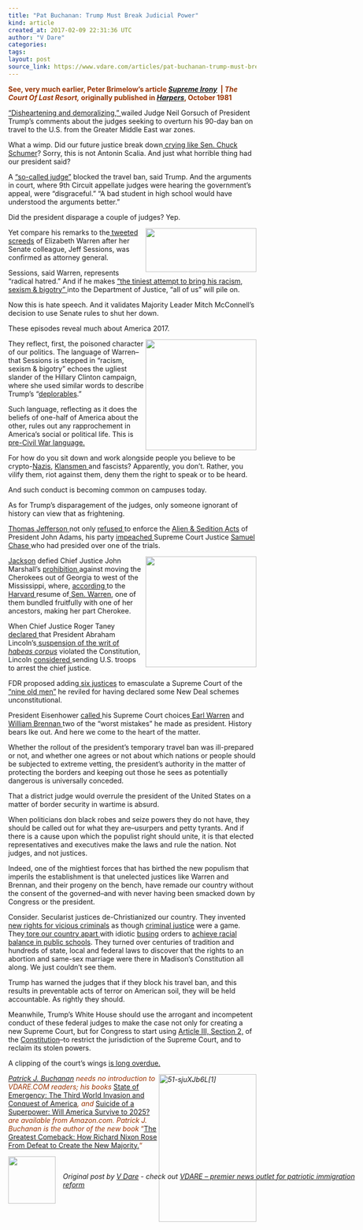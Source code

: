 ```yaml
---
title: "Pat Buchanan: Trump Must Break Judicial Power"
kind: article
created_at: 2017-02-09 22:31:36 UTC
author: "V Dare"
categories: 
tags: 
layout: post
source_link: https://www.vdare.com/articles/pat-buchanan-trump-must-break-judicial-power
---
```



<!-- Cheat sheet: front matter key values above generated by planet.rb


   Pat Buchanan: Trump Must Break Judicial Power             # => "I Made a Pretty Gem - Planet.rb"
   https://www.vdare.com/articles/pat-buchanan-trump-must-break-judicial-power               # => "http://poteland.com/blog/i-made-a-pretty-gem-planet-dot-rb/"
   2017-02-09 22:31:36 UTC              # => "2012-04-14 05:17:00 UTC"
   &lt;div class=&quot;pf-content&quot;&gt;&lt;p&gt;&lt;span style=&quot;color: #993300;&quot;&gt;&lt;strong&gt;See, very much earlier, Peter Brimelow’s article &lt;a href=&quot;http://www.vdare.com/articles/supreme-irony-gingrich-right-about-the-courts?content=The%20court%20of%20last%20resort&quot;&gt;&lt;em&gt;Supreme Irony&lt;/em&gt;&lt;/a&gt;  | &lt;em&gt;The Court Of Last Resort,&lt;/em&gt; originally published in &lt;a href=&quot;http://harpers.org/archive/1981/10/supreme-irony/&quot;&gt;&lt;em&gt;Harpers&lt;/em&gt;&lt;/a&gt;, October 1981&lt;/strong&gt;&lt;/span&gt;&lt;/p&gt;
&lt;p&gt;&lt;a href=&quot;http://www.redstate.com/prevaila/2017/02/09/gorsuch-team-releases-statement-disheartening-demoralizing-comments/&quot;&gt;“Disheartening and demoralizing,” &lt;/a&gt;wailed Judge Neil Gorsuch of President Trump’s comments about the judges seeking to overturn his 90-day ban on travel to the U.S. from the Greater Middle East war zones.&lt;/p&gt;
&lt;p&gt;What a wimp. Did our future justice break down&lt;a href=&quot;http://www.redstate.com/jimjamitis/2017/01/29/video-chuck-schumer-literally-crying-trumps-executive-order/&quot;&gt; crying like Sen. Chuck Schumer&lt;/a&gt;? Sorry, this is not Antonin Scalia. And just what horrible thing had our president said?&lt;/p&gt;
&lt;p&gt;A &lt;a href=&quot;https://twitter.com/realDonaldTrump/status/827867311054974976&quot;&gt;“so-called judge”&lt;/a&gt; blocked the travel ban, said Trump. And the arguments in court, where 9th Circuit appellate judges were hearing the government’s appeal, were “disgraceful.” “A bad student in high school would have understood the arguments better.”&lt;/p&gt;
&lt;p&gt;Did the president disparage a couple of judges? Yep.&lt;/p&gt;
&lt;p&gt;&lt;a href=&quot;http://www.redstate.com/prevaila/2017/02/09/gorsuch-team-releases-statement-disheartening-demoralizing-comments/&quot;&gt;&lt;img class=&quot;alignright wp-image-106888&quot; src=&quot;https://s3-us-west-2.amazonaws.com/vdare-live/wp-content/uploads/2017/02/09183025/warren.jpg&quot; width=&quot;225&quot; height=&quot;89&quot; align=&quot;right&quot;&gt;&lt;/a&gt;Yet compare his remarks to the&lt;a href=&quot;http://www.al.com/news/index.ssf/2017/02/sen_elizabeth_warren_warns_of.html&quot;&gt; tweeted screeds&lt;/a&gt; of Elizabeth Warren after her Senate colleague, Jeff Sessions, was confirmed as attorney general.&lt;/p&gt;
&lt;p&gt;Sessions, said Warren, represents “radical hatred.” And if he makes &lt;a href=&quot;https://twitter.com/SenWarren/status/829502633618595840&quot;&gt;“the tiniest attempt to bring his racism, sexism &amp;amp; bigotry” &lt;/a&gt;into the Department of Justice, “all of us” will pile on.&lt;/p&gt;
&lt;p&gt;Now this is hate speech. And it validates Majority Leader Mitch McConnell’s decision to use Senate rules to shut her down.&lt;/p&gt;
&lt;p&gt;These episodes reveal much about America 2017.&lt;/p&gt;
&lt;p&gt;&lt;img src=&quot;https://s3-us-west-2.amazonaws.com/vdare-live/wp-content/uploads/2016/09/11153418/694940094001_5119737564001_8055f7d7-2c15-42cb-8cc2-85906c8f77cc.jpg&quot; width=&quot;225&quot; align=&quot;right&quot;&gt;They reflect, first, the poisoned character of our politics. The language of Warren–that Sessions is stepped in “racism, sexism &amp;amp; bigotry” echoes the ugliest slander of the Hillary Clinton campaign, where she used similar words to describe Trump’s “&lt;a href=&quot;http://www.vdare.com/posts/the-basket-of-deplorables-versus-the-coalition-of-the-fringes-what-hillary-deplores-is-most-of-america&quot;&gt;deplorables&lt;/a&gt;.”&lt;/p&gt;
&lt;p&gt;Such language, reflecting as it does the beliefs of one-half of America about the other, rules out any rapprochement in America’s social or political life. This is&lt;a href=&quot;http://www.vdare.com/articles/it-will-come-to-blood-reflections-on-the-lefts-anti-trump-inauguration-tantrum&quot;&gt; pre-Civil War language.&lt;/a&gt;&lt;/p&gt;
&lt;p&gt;For how do you sit down and work alongside people you believe to be crypto-&lt;a href=&quot;http://www.vdare.com/articles/john-derbyshire-says-if-you-think-donald-trump-is-adolf-hitler-youre-nuts&quot;&gt;Nazis&lt;/a&gt;, &lt;a href=&quot;http://www.vdare.com/articles/david-duke-donald-trump-and-the-alt-right&quot;&gt;Klansmen &lt;/a&gt;and fascists? Apparently, you don’t. Rather, you vilify them, riot against them, deny them the right to speak or to be heard.&lt;/p&gt;
&lt;p&gt;And such conduct is becoming common on campuses today.&lt;/p&gt;
&lt;p&gt;As for Trump’s disparagement of the judges, only someone ignorant of history can view that as frightening.&lt;/p&gt;
&lt;p&gt;&lt;a href=&quot;http://www.vdare.com/articles/a-july-fourth-toast-to-thomas-jefferson-and-the-anglo-saxon-tradition&quot;&gt;Thomas Jefferson &lt;/a&gt;not only &lt;a href=&quot;https://en.wikipedia.org/wiki/Alien_and_Sedition_Acts&quot;&gt;refused &lt;/a&gt;to enforce the &lt;a href=&quot;http://www.vdare.com/articles/reflections-for-independence-day-adams-jefferson-and-the-lodi-imam&quot;&gt;Alien &amp;amp; Sedition Acts&lt;/a&gt; of President John Adams, his party &lt;a href=&quot;https://www.google.ca/search?hl=en&amp;amp;q=impeach+judge+site:vdare.com&amp;amp;gws_rd=cr&amp;amp;ei=tgCdWPDKD4a6jwT-wbCIDA&quot;&gt;impeached &lt;/a&gt;Supreme Court Justice &lt;a href=&quot;https://www.senate.gov/artandhistory/history/minute/Senate_Tries_Justice.htm&quot;&gt;Samuel Chase &lt;/a&gt;who had presided over one of the trials.&lt;/p&gt;
&lt;p&gt;&lt;a href=&quot;http://www.vdare.com/articles/honoring-harriet-tubman-dishonoring-general-jackson&quot;&gt;&lt;img src=&quot;http://img.picturequotes.com/2/62/61344/john-marshall-has-made-his-decision-now-let-him-enforce-it-quote-1.jpg&quot; width=&quot;225&quot; align=&quot;right&quot;&gt;Jackson&lt;/a&gt; defied Chief Justice John Marshall’s &lt;a href=&quot;http://www.pbs.org/wnet/supremecourt/antebellum/landmark_cherokee.html&quot;&gt;prohibition &lt;/a&gt;against moving the Cherokees out of Georgia to west of the Mississippi, where, &lt;a href=&quot;http://www.thecrimson.com/flyby/article/2012/4/29/warren-crimson-ancestry-controversy/&quot;&gt;according &lt;/a&gt;to the &lt;a href=&quot;http://www.vdare.com/posts/ann-coulter-on-elizabeth-warren-dances-with-lies&quot;&gt;Harvard &lt;/a&gt;resume of&lt;a href=&quot;http://www.anncoulter.com/columns/2012-05-09.html&quot;&gt; Sen. Warren&lt;/a&gt;, one of them bundled fruitfully with one of her ancestors, making her part Cherokee.&lt;/p&gt;&lt;div id=&quot;57966237cc52c74a5e1363c4&quot; class=&quot;vdb_player vdb_57966237cc52c74a5e1363c456bcd17ce4b018167fea5539&quot;&gt;    &lt;/div&gt;
&lt;p&gt;When Chief Justice Roger Taney &lt;a href=&quot;https://en.wikipedia.org/wiki/Ex_parte_Merryman&quot;&gt;declared &lt;/a&gt;that President Abraham Lincoln’s&lt;a href=&quot;http://www.vdare.com/articles/lincoln-and-the-death-of-the-old-republic&quot;&gt; suspension of the writ of &lt;em&gt;habeas corpus&lt;/em&gt;&lt;/a&gt; violated the Constitution, Lincoln &lt;a href=&quot;http://www.sobran.com/columns/1999-2001/010614.shtml&quot;&gt;considered &lt;/a&gt;sending U.S. troops to arrest the chief justice.&lt;/p&gt;
&lt;p&gt;FDR proposed adding&lt;a href=&quot;http://www.smithsonianmag.com/history/when-franklin-roosevelt-clashed-with-the-supreme-court-and-lost-78497994/&quot;&gt; six justices&lt;/a&gt; to emasculate a Supreme Court of the &lt;a href=&quot;https://www.aei.org/publication/new-deal-vs-nine-old-men/&quot;&gt;“nine old men”&lt;/a&gt; he reviled for having declared some New Deal schemes unconstitutional.&lt;/p&gt;
&lt;p&gt;President Eisenhower &lt;a href=&quot;http://conservancy.umn.edu/bitstream/handle/11299/183754/11_03_Wermiel.pdf?sequence=1&amp;amp;isAllowed=y&quot;&gt;called &lt;/a&gt;his Supreme Court choices&lt;a href=&quot;http://www.vdare.com/articles/brown-myths-live-in-law-schools&quot;&gt; Earl Warren&lt;/a&gt; and &lt;a href=&quot;https://www.google.ca/search?hl=en&amp;amp;q=William+Brennan++site:vdare.com&amp;amp;gws_rd=cr&amp;amp;ei=8QKdWI-QBMrWjwT6ubeQAQ&quot;&gt;William Brennan &lt;/a&gt;two of the “worst mistakes” he made as president. History bears Ike out. And here we come to the heart of the matter.&lt;/p&gt;
&lt;p&gt;Whether the rollout of the president’s temporary travel ban was ill-prepared or not, and whether one agrees or not about which nations or people should be subjected to extreme vetting, the president’s authority in the matter of protecting the borders and keeping out those he sees as potentially dangerous is universally conceded.&lt;/p&gt;
&lt;p&gt;That a district judge would overrule the president of the United States on a matter of border security in wartime is absurd.&lt;/p&gt;
&lt;p&gt;When politicians don black robes and seize powers they do not have, they should be called out for what they are–usurpers and petty tyrants. And if there is a cause upon which the populist right should unite, it is that elected representatives and executives make the laws and rule the nation. Not judges, and not justices.&lt;/p&gt;
&lt;p&gt;Indeed, one of the mightiest forces that has birthed the new populism that imperils the establishment is that unelected justices like Warren and Brennan, and their progeny on the bench, have remade our country without the consent of the governed–and with never having been smacked down by Congress or the president.&lt;/p&gt;
&lt;p&gt;Consider. Secularist justices de-Christianized our country. They invented &lt;a href=&quot;http://www.vdare.com/articles/the-fulford-file-by-james-fulford-52&quot;&gt;new rights for vicious criminals&lt;/a&gt; as though &lt;a href=&quot;http://www.vdare.com/articles/beasts-in-the-park&quot;&gt;criminal justice&lt;/a&gt; were a game. They&lt;a href=&quot;http://www.vdare.com/posts/elites-vs-working-class-on-schools-and-immigration&quot;&gt; tore our country apart &lt;/a&gt;with idiotic &lt;a href=&quot;http://www.vdare.com/posts/unintended-consequences-of-busing&quot;&gt;busing&lt;/a&gt; orders to &lt;a href=&quot;http://www.hoover.org/research/busings-boston-massacre&quot;&gt;achieve racial balance in public schools&lt;/a&gt;. They turned over centuries of tradition and hundreds of state, local and federal laws to discover that the rights to an abortion and same-sex marriage were there in Madison’s Constitution all along. We just couldn’t see them.&lt;/p&gt;
&lt;p&gt;Trump has warned the judges that if they block his travel ban, and this results in preventable acts of terror on American soil, they will be held accountable. As rightly they should.&lt;/p&gt;
&lt;p&gt;Meanwhile, Trump’s White House should use the arrogant and incompetent conduct of these federal judges to make the case not only for creating a new Supreme Court, but for Congress to start using &lt;a href=&quot;https://www.google.ca/search?hl=en&amp;amp;q=Article+III,+Section+2,+site:vdare.com&amp;amp;gws_rd=cr&amp;amp;ei=gvycWMahCeL-jwTqsqqQCQ&quot;&gt;Article III, Section 2,&lt;/a&gt; of the &lt;a href=&quot;https://www.law.cornell.edu/constitution/articleiii&quot;&gt;Constitution&lt;/a&gt;–to restrict the jurisdiction of the Supreme Court, and to reclaim its stolen powers.&lt;/p&gt;
&lt;p&gt;A clipping of the court’s wings &lt;a href=&quot;http://www.vdare.com/articles/supreme-irony-gingrich-right-about-the-courts&quot;&gt;is long overdue.&lt;/a&gt;&lt;/p&gt;
&lt;p&gt;&lt;span style=&quot;color: #993300;&quot;&gt;&lt;em&gt;&lt;a href=&quot;http://www.amazon.com/The-Greatest-Comeback-Richard-Majority/dp/0553418637/vd0b-20&quot;&gt;&lt;img class=&quot;aligncenter size-medium wp-image-38452&quot; title=&quot;&quot; src=&quot;https://s3-us-west-2.amazonaws.com/vdare-live/wp-content/uploads/2014/07/51-sjuXJb6L1-198x300.jpg&quot; alt=&quot;51-sjuXJb6L[1]&quot; width=&quot;198&quot; height=&quot;300&quot; align=&quot;right&quot;&gt;&lt;/a&gt;&lt;a href=&quot;http://buchanan.org/blog/?page_id=3&quot;&gt;Patrick J. Buchanan&lt;/a&gt; needs no introduction to VDARE.COM readers; his books &lt;/em&gt;&lt;a href=&quot;http://www.amazon.com/gp/redirect.html?ie=UTF8&amp;amp;location=http%3A%2F%2Fwww.amazon.com%2Fgp%2Fproduct%2F0312360037%2F&amp;amp;tag=vd0b-20&amp;amp;linkCode=ur2&amp;amp;camp=1789&amp;amp;creative=9325&quot;&gt;State of Emergency: The Third World Invasion and Conquest of America&lt;/a&gt;&lt;em&gt;, and &lt;/em&gt;&lt;a href=&quot;http://www.amazon.com/Suicide-Superpower-Will-America-Survive/dp/0312579977?_encoding=UTF8&amp;amp;tag=vd0b-20&amp;amp;linkCode=ur2&amp;amp;camp=1789&amp;amp;creative=9325&quot;&gt;Suicide of a Superpower: Will America Survive to 2025?&lt;/a&gt;&lt;em&gt; are available from Amazon.com. &lt;/em&gt;&lt;em&gt;Patrick J. Buchanan is the author of the new book&lt;/em&gt; “&lt;a href=&quot;http://www.amazon.com/The-Greatest-Comeback-Richard-Majority/dp/0553418637/vd0b-20&quot;&gt;The Great&lt;/a&gt;&lt;a href=&quot;http://www.amazon.com/The-Greatest-Comeback-Richard-Majority/dp/0553418637/vd0b-20&quot;&gt;est Comeback: How Richard Nixon Rose From Defeat to Create the New Majority.&lt;/a&gt;“&lt;/span&gt;&lt;/p&gt;
&lt;/div&gt;           # => "I’ve been hurting to write this ever since we had the idea of creating a Planet for Cubox..." (Continued)
   VDARE – premier news outlet for patriotic immigration reform              # => "This is where I tell you stuff"
   vdare-premier-news-outlet-for-patriotic-immigratio              # => "this-is-where-i-tell-you-stuff"
   https://www.vdare.com               # => "http://poteland.com/articles"
           # => "programming planet"
                 # => "go ruby jekyll"
                 # => "http://poteland.com/images/site-logo.png"
   V Dare                 # => "Pablo Astigarraga"
   @vdar                # => "poteland"
   http://twitter.com/@vdar            # => "http://twitter.com/poteland" -->
<div class="pf-content"><p><span style="color: #993300;"><strong>See, very much earlier, Peter Brimelow’s article <a href="http://www.vdare.com/articles/supreme-irony-gingrich-right-about-the-courts?content=The%20court%20of%20last%20resort"><em>Supreme Irony</em></a>  | <em>The Court Of Last Resort,</em> originally published in <a href="http://harpers.org/archive/1981/10/supreme-irony/"><em>Harpers</em></a>, October 1981</strong></span></p>
<p><a href="http://www.redstate.com/prevaila/2017/02/09/gorsuch-team-releases-statement-disheartening-demoralizing-comments/">“Disheartening and demoralizing,” </a>wailed Judge Neil Gorsuch of President Trump’s comments about the judges seeking to overturn his 90-day ban on travel to the U.S. from the Greater Middle East war zones.</p>
<p>What a wimp. Did our future justice break down<a href="http://www.redstate.com/jimjamitis/2017/01/29/video-chuck-schumer-literally-crying-trumps-executive-order/"> crying like Sen. Chuck Schumer</a>? Sorry, this is not Antonin Scalia. And just what horrible thing had our president said?</p>
<p>A <a href="https://twitter.com/realDonaldTrump/status/827867311054974976">“so-called judge”</a> blocked the travel ban, said Trump. And the arguments in court, where 9th Circuit appellate judges were hearing the government’s appeal, were “disgraceful.” “A bad student in high school would have understood the arguments better.”</p>
<p>Did the president disparage a couple of judges? Yep.</p>
<p><a href="http://www.redstate.com/prevaila/2017/02/09/gorsuch-team-releases-statement-disheartening-demoralizing-comments/"><img class="alignright wp-image-106888" src="https://s3-us-west-2.amazonaws.com/vdare-live/wp-content/uploads/2017/02/09183025/warren.jpg" width="225" height="89" align="right"></a>Yet compare his remarks to the<a href="http://www.al.com/news/index.ssf/2017/02/sen_elizabeth_warren_warns_of.html"> tweeted screeds</a> of Elizabeth Warren after her Senate colleague, Jeff Sessions, was confirmed as attorney general.</p>
<p>Sessions, said Warren, represents “radical hatred.” And if he makes <a href="https://twitter.com/SenWarren/status/829502633618595840">“the tiniest attempt to bring his racism, sexism &amp; bigotry” </a>into the Department of Justice, “all of us” will pile on.</p>
<p>Now this is hate speech. And it validates Majority Leader Mitch McConnell’s decision to use Senate rules to shut her down.</p>
<p>These episodes reveal much about America 2017.</p>
<p><img src="https://s3-us-west-2.amazonaws.com/vdare-live/wp-content/uploads/2016/09/11153418/694940094001_5119737564001_8055f7d7-2c15-42cb-8cc2-85906c8f77cc.jpg" width="225" align="right">They reflect, first, the poisoned character of our politics. The language of Warren–that Sessions is stepped in “racism, sexism &amp; bigotry” echoes the ugliest slander of the Hillary Clinton campaign, where she used similar words to describe Trump’s “<a href="http://www.vdare.com/posts/the-basket-of-deplorables-versus-the-coalition-of-the-fringes-what-hillary-deplores-is-most-of-america">deplorables</a>.”</p>
<p>Such language, reflecting as it does the beliefs of one-half of America about the other, rules out any rapprochement in America’s social or political life. This is<a href="http://www.vdare.com/articles/it-will-come-to-blood-reflections-on-the-lefts-anti-trump-inauguration-tantrum"> pre-Civil War language.</a></p>
<p>For how do you sit down and work alongside people you believe to be crypto-<a href="http://www.vdare.com/articles/john-derbyshire-says-if-you-think-donald-trump-is-adolf-hitler-youre-nuts">Nazis</a>, <a href="http://www.vdare.com/articles/david-duke-donald-trump-and-the-alt-right">Klansmen </a>and fascists? Apparently, you don’t. Rather, you vilify them, riot against them, deny them the right to speak or to be heard.</p>
<p>And such conduct is becoming common on campuses today.</p>
<p>As for Trump’s disparagement of the judges, only someone ignorant of history can view that as frightening.</p>
<p><a href="http://www.vdare.com/articles/a-july-fourth-toast-to-thomas-jefferson-and-the-anglo-saxon-tradition">Thomas Jefferson </a>not only <a href="https://en.wikipedia.org/wiki/Alien_and_Sedition_Acts">refused </a>to enforce the <a href="http://www.vdare.com/articles/reflections-for-independence-day-adams-jefferson-and-the-lodi-imam">Alien &amp; Sedition Acts</a> of President John Adams, his party <a href="https://www.google.ca/search?hl=en&amp;q=impeach+judge+site:vdare.com&amp;gws_rd=cr&amp;ei=tgCdWPDKD4a6jwT-wbCIDA">impeached </a>Supreme Court Justice <a href="https://www.senate.gov/artandhistory/history/minute/Senate_Tries_Justice.htm">Samuel Chase </a>who had presided over one of the trials.</p>
<p><a href="http://www.vdare.com/articles/honoring-harriet-tubman-dishonoring-general-jackson"><img src="http://img.picturequotes.com/2/62/61344/john-marshall-has-made-his-decision-now-let-him-enforce-it-quote-1.jpg" width="225" align="right">Jackson</a> defied Chief Justice John Marshall’s <a href="http://www.pbs.org/wnet/supremecourt/antebellum/landmark_cherokee.html">prohibition </a>against moving the Cherokees out of Georgia to west of the Mississippi, where, <a href="http://www.thecrimson.com/flyby/article/2012/4/29/warren-crimson-ancestry-controversy/">according </a>to the <a href="http://www.vdare.com/posts/ann-coulter-on-elizabeth-warren-dances-with-lies">Harvard </a>resume of<a href="http://www.anncoulter.com/columns/2012-05-09.html"> Sen. Warren</a>, one of them bundled fruitfully with one of her ancestors, making her part Cherokee.</p><div id="57966237cc52c74a5e1363c4" class="vdb_player vdb_57966237cc52c74a5e1363c456bcd17ce4b018167fea5539">    </div>
<p>When Chief Justice Roger Taney <a href="https://en.wikipedia.org/wiki/Ex_parte_Merryman">declared </a>that President Abraham Lincoln’s<a href="http://www.vdare.com/articles/lincoln-and-the-death-of-the-old-republic"> suspension of the writ of <em>habeas corpus</em></a> violated the Constitution, Lincoln <a href="http://www.sobran.com/columns/1999-2001/010614.shtml">considered </a>sending U.S. troops to arrest the chief justice.</p>
<p>FDR proposed adding<a href="http://www.smithsonianmag.com/history/when-franklin-roosevelt-clashed-with-the-supreme-court-and-lost-78497994/"> six justices</a> to emasculate a Supreme Court of the <a href="https://www.aei.org/publication/new-deal-vs-nine-old-men/">“nine old men”</a> he reviled for having declared some New Deal schemes unconstitutional.</p>
<p>President Eisenhower <a href="http://conservancy.umn.edu/bitstream/handle/11299/183754/11_03_Wermiel.pdf?sequence=1&amp;isAllowed=y">called </a>his Supreme Court choices<a href="http://www.vdare.com/articles/brown-myths-live-in-law-schools"> Earl Warren</a> and <a href="https://www.google.ca/search?hl=en&amp;q=William+Brennan++site:vdare.com&amp;gws_rd=cr&amp;ei=8QKdWI-QBMrWjwT6ubeQAQ">William Brennan </a>two of the “worst mistakes” he made as president. History bears Ike out. And here we come to the heart of the matter.</p>
<p>Whether the rollout of the president’s temporary travel ban was ill-prepared or not, and whether one agrees or not about which nations or people should be subjected to extreme vetting, the president’s authority in the matter of protecting the borders and keeping out those he sees as potentially dangerous is universally conceded.</p>
<p>That a district judge would overrule the president of the United States on a matter of border security in wartime is absurd.</p>
<p>When politicians don black robes and seize powers they do not have, they should be called out for what they are–usurpers and petty tyrants. And if there is a cause upon which the populist right should unite, it is that elected representatives and executives make the laws and rule the nation. Not judges, and not justices.</p>
<p>Indeed, one of the mightiest forces that has birthed the new populism that imperils the establishment is that unelected justices like Warren and Brennan, and their progeny on the bench, have remade our country without the consent of the governed–and with never having been smacked down by Congress or the president.</p>
<p>Consider. Secularist justices de-Christianized our country. They invented <a href="http://www.vdare.com/articles/the-fulford-file-by-james-fulford-52">new rights for vicious criminals</a> as though <a href="http://www.vdare.com/articles/beasts-in-the-park">criminal justice</a> were a game. They<a href="http://www.vdare.com/posts/elites-vs-working-class-on-schools-and-immigration"> tore our country apart </a>with idiotic <a href="http://www.vdare.com/posts/unintended-consequences-of-busing">busing</a> orders to <a href="http://www.hoover.org/research/busings-boston-massacre">achieve racial balance in public schools</a>. They turned over centuries of tradition and hundreds of state, local and federal laws to discover that the rights to an abortion and same-sex marriage were there in Madison’s Constitution all along. We just couldn’t see them.</p>
<p>Trump has warned the judges that if they block his travel ban, and this results in preventable acts of terror on American soil, they will be held accountable. As rightly they should.</p>
<p>Meanwhile, Trump’s White House should use the arrogant and incompetent conduct of these federal judges to make the case not only for creating a new Supreme Court, but for Congress to start using <a href="https://www.google.ca/search?hl=en&amp;q=Article+III,+Section+2,+site:vdare.com&amp;gws_rd=cr&amp;ei=gvycWMahCeL-jwTqsqqQCQ">Article III, Section 2,</a> of the <a href="https://www.law.cornell.edu/constitution/articleiii">Constitution</a>–to restrict the jurisdiction of the Supreme Court, and to reclaim its stolen powers.</p>
<p>A clipping of the court’s wings <a href="http://www.vdare.com/articles/supreme-irony-gingrich-right-about-the-courts">is long overdue.</a></p>
<p><span style="color: #993300;"><em><a href="http://www.amazon.com/The-Greatest-Comeback-Richard-Majority/dp/0553418637/vd0b-20"><img class="aligncenter size-medium wp-image-38452" title="" src="https://s3-us-west-2.amazonaws.com/vdare-live/wp-content/uploads/2014/07/51-sjuXJb6L1-198x300.jpg" alt="51-sjuXJb6L[1]" width="198" height="300" align="right"></a><a href="http://buchanan.org/blog/?page_id=3">Patrick J. Buchanan</a> needs no introduction to VDARE.COM readers; his books </em><a href="http://www.amazon.com/gp/redirect.html?ie=UTF8&amp;location=http%3A%2F%2Fwww.amazon.com%2Fgp%2Fproduct%2F0312360037%2F&amp;tag=vd0b-20&amp;linkCode=ur2&amp;camp=1789&amp;creative=9325">State of Emergency: The Third World Invasion and Conquest of America</a><em>, and </em><a href="http://www.amazon.com/Suicide-Superpower-Will-America-Survive/dp/0312579977?_encoding=UTF8&amp;tag=vd0b-20&amp;linkCode=ur2&amp;camp=1789&amp;creative=9325">Suicide of a Superpower: Will America Survive to 2025?</a><em> are available from Amazon.com. </em><em>Patrick J. Buchanan is the author of the new book</em> “<a href="http://www.amazon.com/The-Greatest-Comeback-Richard-Majority/dp/0553418637/vd0b-20">The Great</a><a href="http://www.amazon.com/The-Greatest-Comeback-Richard-Majority/dp/0553418637/vd0b-20">est Comeback: How Richard Nixon Rose From Defeat to Create the New Majority.</a>“</span></p>
</div><div class="">
  <img src="" style="width: 96px; height: 96;">
  <span style="position: absolute; padding: 32px 15px;">
    <i>Original post by <a href="http://twitter.com/@vdar">V Dare</a> - check out <a href="https://www.vdare.com">VDARE – premier news outlet for patriotic immigration reform</a></i>
  </span>
</div>
